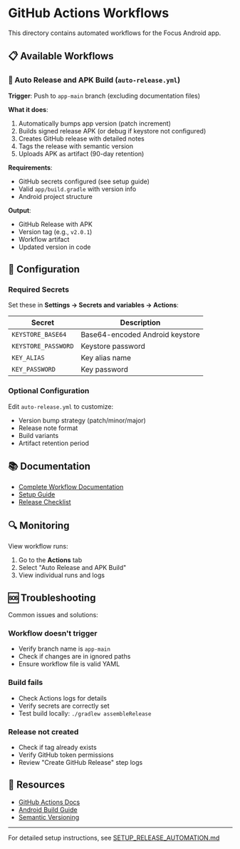 # GitHub Actions Workflows

This directory contains automated workflows for the Focus Android app.

## 📋 Available Workflows

### 🚀 Auto Release and APK Build (`auto-release.yml`)

**Trigger**: Push to `app-main` branch (excluding documentation files)

**What it does**:
1. Automatically bumps app version (patch increment)
2. Builds signed release APK (or debug if keystore not configured)
3. Creates GitHub release with detailed notes
4. Tags the release with semantic version
5. Uploads APK as artifact (90-day retention)

**Requirements**:
- GitHub secrets configured (see setup guide)
- Valid `app/build.gradle` with version info
- Android project structure

**Output**:
- GitHub Release with APK
- Version tag (e.g., `v2.0.1`)
- Workflow artifact
- Updated version in code

## 🔧 Configuration

### Required Secrets

Set these in **Settings → Secrets and variables → Actions**:

| Secret | Description |
|--------|-------------|
| `KEYSTORE_BASE64` | Base64-encoded Android keystore |
| `KEYSTORE_PASSWORD` | Keystore password |
| `KEY_ALIAS` | Key alias name |
| `KEY_PASSWORD` | Key password |

### Optional Configuration

Edit `auto-release.yml` to customize:
- Version bump strategy (patch/minor/major)
- Release note format
- Build variants
- Artifact retention period

## 📚 Documentation

- [Complete Workflow Documentation](../../docs/RELEASE_WORKFLOW.md)
- [Setup Guide](../../docs/SETUP_RELEASE_AUTOMATION.md)
- [Release Checklist](../RELEASE_CHECKLIST.md)

## 🔍 Monitoring

View workflow runs:
1. Go to the **Actions** tab
2. Select "Auto Release and APK Build"
3. View individual runs and logs

## 🆘 Troubleshooting

Common issues and solutions:

### Workflow doesn't trigger
- Verify branch name is `app-main`
- Check if changes are in ignored paths
- Ensure workflow file is valid YAML

### Build fails
- Check Actions logs for details
- Verify secrets are correctly set
- Test build locally: `./gradlew assembleRelease`

### Release not created
- Check if tag already exists
- Verify GitHub token permissions
- Review "Create GitHub Release" step logs

## 🔗 Resources

- [GitHub Actions Docs](https://docs.github.com/en/actions)
- [Android Build Guide](https://developer.android.com/studio/build)
- [Semantic Versioning](https://semver.org/)

---

For detailed setup instructions, see [SETUP_RELEASE_AUTOMATION.md](../../docs/SETUP_RELEASE_AUTOMATION.md)
